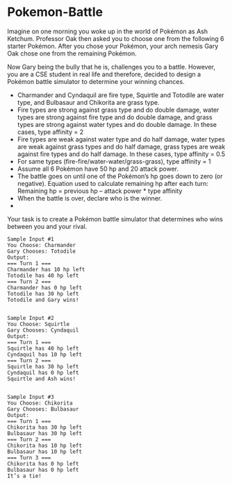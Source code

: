 # Pokemon-Battle
Imagine on one morning you woke up in the world of Pokémon as Ash Ketchum. Professor Oak then asked you to choose one from the following 6 starter Pokémon. After you chose your Pokémon, your arch nemesis Gary Oak chose one from the remaining Pokémon.

Now Gary being the bully that he is, challenges you to a battle. However, you are a CSE student in real life and therefore, decided to design a Pokémon battle simulator to determine your winning chances.

- Charmander and Cyndaquil are fire type, Squirtle and Totodile are water type, and Bulbasaur and Chikorita are grass type.
- Fire types are strong against grass type and do double damage, water types are strong against fire type and do double damage, and grass types are strong against water types and do double damage. In these cases, type affinity = 2
- Fire types are weak against water type and do half damage, water types are weak against grass types and do half damage, grass types are weak against fire types and do half damage. In these cases, type affinity = 0.5
- For same types (fire-fire/water-water/grass-grass), type affinity = 1
- Assume all 6 Pokémon have 50 hp and 20 attack power.
- The battle goes on until one of the Pokémon’s hp goes down to zero (or negative). Equation used to calculate remaining hp after each turn: Remaining hp = previous hp – attack power * type affinity
- When the battle is over, declare who is the winner.
- 
Your task is to create a Pokémon battle simulator that determines who wins between you and your rival.

```
Sample Input #1
You Choose: Charmander
Gary Chooses: Totodile
Output:
=== Turn 1 ===
Charmander has 10 hp left
Totodile has 40 hp left
=== Turn 2 ===
Charmander has 0 hp left
Totodile has 30 hp left
Totodile and Gary wins!


Sample Input #2
You Choose: Squirtle
Gary Chooses: Cyndaquil
Output:
=== Turn 1 ===
Squirtle has 40 hp left
Cyndaquil has 10 hp left
=== Turn 2 ===
Squirtle has 30 hp left
Cyndaquil has 0 hp left
Squirtle and Ash wins!


Sample Input #3
You Choose: Chikorita
Gary Chooses: Bulbasaur
Output:
=== Turn 1 ===
Chikorita has 30 hp left
Bulbasaur has 30 hp left
=== Turn 2 ===
Chikorita has 10 hp left
Bulbasaur has 10 hp left
=== Turn 3 ===
Chikorita has 0 hp left
Bulbasaur has 0 hp left
It’s a tie!

```
